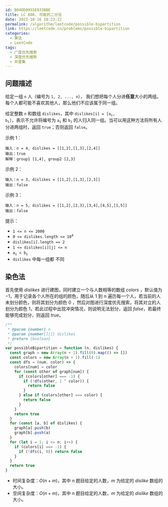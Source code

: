```yaml
---
id: B04DD0955E933BBE
title: LC 886. 可能的二分法
date: 2022-10-16 10:23:22
permalink: /algorithm/leetcode/possible-bipartition
link: https://leetcode.cn/problems/possible-bipartition
categories:
  - 算法
  - LeetCode
tags:
  - 广度优先搜索
  - 深度优先搜索
  - 并查集
---
```


<Level :type='2'/>

## 问题描述

给定一组 `n` 人（编号为 `1, 2, ..., n`）， 我们想把每个人分进**任意**大小的两组。每个人都可能不喜欢其他人，那么他们不应该属于同一组。

给定整数 `n` 和数组 `dislikes`，其中 <code>dislikes[i] = [a<sub>i</sub>, b<sub>i</sub>]</code>，表示不允许将编号为 <code>a<sub>i</sub></code> 和 <code>b<sub>i</sub></code> 的人归入同一组。当可以用这种方法将所有人分进两组时，返回 `true`；否则返回 `false`。

示例 1：

```text
输入：n = 4, dislikes = [[1,2],[1,3],[2,4]]
输出：true
解释：group1 [1,4], group2 [2,3]
```

示例 2：

```text
输入：n = 3, dislikes = [[1,2],[1,3],[2,3]]
输出：false
```

示例 3：

```text
输入：n = 5, dislikes = [[1,2],[2,3],[3,4],[4,5],[1,5]]
输出：false
```

提示：

- `1 <= n <= 2000`
- <code>0 <= dislikes.length <= 10<sup>4</sup></code>
- `dislikes[i].length == 2`
- `1 <= dislikes[i][j] <= n`
- <code>a<sub>i</sub> < b<sub>i</sub></code>
- `dislikes` 中每一组都 不同

## 染色法

首先使用 $dislikes$ 进行建图，同时建立一个与人数相等的数组 $colors$ ，默认值为 $-1$，用于记录各个人所在的组的颜色，随后从 $1$ 到 $n$ 遍历每一个人，若当前的人未划分颜色，则将其划分为颜色 $0$ ，然后对图进行深度优先搜索，将其对立的人划分为颜色 $1$，若此过程中出现冲突情况，则说明无法划分，返回 $false$，若最终能够完成划分，则返回 $true$。

```javascript
/**
 * @param {number} n
 * @param {number[][]} dislikes
 * @return {boolean}
 */
var possibleBipartition = function (n, dislikes) {
  const graph = new Array(n + 1).fill(0).map(() => [])
  const colors = new Array(n + 1).fill(-1)
  const dfs = (num, color) => {
    colors[num] = color
    for (const other of graph[num]) {
      if (colors[other] === -1) {
        if (!dfs(other, 1 ^ color)) {
          return false
        }
      } else if (colors[other] === color) {
        return false
      }
    }
    return true
  }
  for (const [a, b] of dislikes) {
    graph[a].push(b)
    graph[b].push(a)
  }
  for (let i = 1; i <= n; i++) {
    if (colors[i] === -1) {
      if (!dfs(i, 0)) return false
    }
  }
  return true
}
```

- 时间复杂度：$O(n + m)$，其中 $n$ 题目给定的人数，$m$ 为给定的 $dislike$ 数组的大小。
- 空间复杂度：$O(n + m)$，其中 $n$ 题目给定的人数，$m$ 为给定的 $dislike$ 数组的大小。
